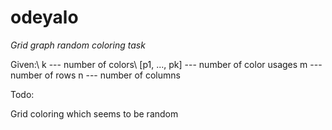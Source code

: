 # odeyalo
*Grid graph random coloring task*


Given:\\
k --- number of colors\\
[p1, ..., pk] --- number of color usages
m --- number of rows
n --- number of columns


Todo:

Grid coloring which seems to be random
